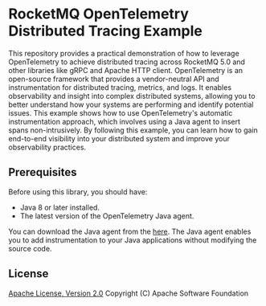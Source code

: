 # RocketMQ OpenTelemetry Distributed Tracing Example

This repository provides a practical demonstration of how to leverage OpenTelemetry to achieve distributed tracing across RocketMQ 5.0 and other libraries like gRPC and Apache HTTP client. OpenTelemetry is an open-source framework that provides a vendor-neutral API and instrumentation for distributed tracing, metrics, and logs. It enables observability and insight into complex distributed systems, allowing you to better understand how your systems are performing and identify potential issues. This example shows how to use OpenTelemetry's automatic instrumentation approach, which involves using a Java agent to insert spans non-intrusively. By following this example, you can learn how to gain end-to-end visibility into your distributed system and improve your observability practices.

## Prerequisites

Before using this library, you should have:

* Java 8 or later installed.
* The latest version of the OpenTelemetry Java agent.

You can download the Java agent from the [here](https://github.com/open-telemetry/opentelemetry-java/releases/latest). The Java agent enables you to add instrumentation to your Java applications without modifying the source code.

## License

[Apache License, Version 2.0](http://www.apache.org/licenses/LICENSE-2.0.html) Copyright (C) Apache Software Foundation
